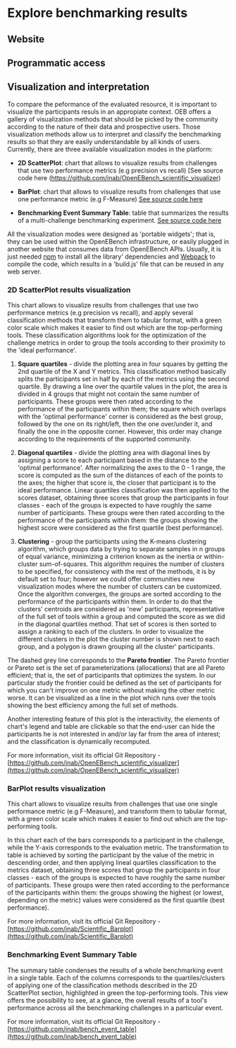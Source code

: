 # Explore benchmarking results 

Website
-------

Programmatic access
-------------------

Visualization and interpretation
--------------------------------

To compare the peformance of the evaluated resource, it is important to visualize the participants resuls in an appropiate context.  OEB offers a gallery of visualization methods that should be picked by the community according to the nature of their data and prospective users. Those visualization methods allow us to interpret and classify the benchmarking results so that they are easily understandable by all kinds of users. Currently, there are three available visualization modes in the platform:

-   **2D ScatterPlot**: chart that allows to visualize results from challenges that use two performance metrics (e.g precision vs recall) [See source code here (https://github.com/inab/OpenEBench_scientific_visualizer)

-   **BarPlot**: chart that allows to visualize results from challenges that use one performance metric (e.g F-Measure) [See source code here](https://github.com/inab/Scientific_Barplot)

-   **Benchmarking Event Summary Table**: table that summarizes the results of a multi-challenge benchmarking experiment. [See source code here](https://github.com/inab/bench_event_table)

All the visualization modes were designed as 'portable widgets'; that is, they can be used within the OpenEBench infrastructure, or easily plugged in another website that consumes data from OpenEBench APIs. Usually, it is just needed [npm](https://www.npmjs.com/) to install all the library' dependencies and [Webpack](https://webpack.js.org/) to compile the code, which results in a 'build.js' file that can be reused in any web server.

### 2D ScatterPlot results visualization

This chart allows to visualize results from challenges that use two performance metrics (e.g precision vs recall), and apply several classification methods that transform them to tabular format, with a green color scale which makes it easier to find out which are the top-performing tools. These classification algorithms look for the optimization of the challenge metrics in order to group the tools according to their proximity to the 'ideal performance'.

1.  **Square quartiles** - divide the plotting area in four squares by getting the 2nd quartile of the X and Y metrics. This classification method basically splits the participants set in half by each of the metrics using the second quartile. By drawing a line over the quartile values in the plot, the area is divided in 4 groups that might not contain the same number of participants. These groups were then rated according to the performance of the participants within them; the square which overlaps with the 'optimal performance' corner is considered as the best group, followed by the one on its right/left, then the one over/under it, and finally the one in the opposite corner. However, this order may change according to the requirements of the supported community.

2.  **Diagonal quartiles** - divide the plotting area with diagonal lines by assigning a score to each participant based in the distance to the \'optimal performance\'. After normalizing the axes to the 0 - 1 range, the score is computed as the sum of the distances of each of the points to the axes; the higher that score is, the closer that participant is to the ideal performance. Linear quartiles classification was then applied to the scores dataset, obtaining three scores that group the participants in four classes - each of the groups is expected to have roughly the same number of participants. These groups were then rated according to the performance of the participants within them: the groups showing the highest score were considered as the first quartile (best performance).

3.  **Clustering** - group the participants using the K-means clustering algorithm, which groups data by trying to separate samples in n groups of equal variance, minimizing a criterion known as the inertia or within-cluster sum-of-squares. This algorithm requires the number of clusters to be specified, for consistency with the rest of the methods, it is by default set to four; however we could offer communities new visualization modes where the number of clusters can be customized. Once the algorithm converges, the groups are sorted according to the performance of the participants within them. In order to do that the clusters' centroids are considered as 'new' participants, representative of the full set of tools within a group and computed the score as we did in the diagonal quartiles method. That set of scores is then sorted to assign a ranking to each of the clusters. In order to visualize the different clusters in the plot the cluster number is shown next to each group, and a polygon is drawn grouping all the cluster' participants.

The dashed grey line corresponds to the **Pareto frontier**. The Pareto frontier or Pareto set is the set of parameterizations (allocations) that are all Pareto efficient; that is, the set of participants that optimizes the system. In our particular study the frontier could be defined as the set of participants for which you can't improve on one metric without making the other metric worse. It can be visualized as a line in the plot which runs over the tools showing the best efficiency among the full set of methods.

Another interesting feature of this plot is the interactivity, the elements of chart's legend and table are clickable so that the end-user can hide the participants he is not interested in and/or lay far from the area of interest; and the classification is dynamically recomputed.

For more information, visit its official Git Repository - [https://github.com/inab/OpenEBench_scientific_visualizer](https://github.com/inab/OpenEBench_scientific_visualizer)

### BarPlot results visualization

This chart allows to visualize results from challenges that use one single performance metric (e.g F-Measure), and transform them to tabular format, with a green color scale which makes it easier to find out which are the top-performing tools.

In this chart each of the bars corresponds to a participant in the challenge, while the Y-axis corresponds to the evaluation metric. The transformation to table is achieved by sorting the participant by the value of the metric in descending order, and then applying lineal quartiles classification to the metrics dataset, obtaining three scores that group the participants in four classes - each of the groups is expected to have roughly the same number of participants. These groups were then rated according to the performance of the participants within them: the groups showing the highest (or lowest, depending on the metric) values were considered as the first quartile (best performance).

For more information, visit its official Git Repository - [https://github.com/inab/Scientific_Barplot](https://github.com/inab/Scientific_Barplot)

### Benchmarking Event Summary Table

The summary table condenses the results of a whole benchmarking event in a single table. Each of the columns corresponds to the quartiles/clusters of applying one of the classification methods described in the 2D ScatterPlot section, highlighted in green the top-performing tools. This view offers the possibility to see, at a glance, the overall results of a tool's performance across all the benchmarking challenges in a particular event.

For more information, visit its official Git Repository - [https://github.com/inab/bench_event_table](https://github.com/inab/bench_event_table)
